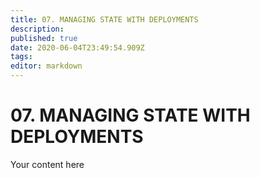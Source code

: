 ```yaml
---
title: 07. MANAGING STATE WITH DEPLOYMENTS
description: 
published: true
date: 2020-06-04T23:49:54.909Z
tags: 
editor: markdown
---
```


# 07. MANAGING STATE WITH DEPLOYMENTS
Your content here